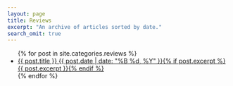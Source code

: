 ```yaml
---
layout: page
title: Reviews
excerpt: "An archive of articles sorted by date."
search_omit: true
---
```


<ul class="post-list">
{% for post in site.categories.reviews %} 
  <li><article><a href="{{ site.url }}{{ post.url }}">{{ post.title }} <span class="entry-date"><time datetime="{{ post.date | date_to_xmlschema }}">{{ post.date | date: "%B %d, %Y" }}</time></span>{% if post.excerpt %} <span class="excerpt">{{ post.excerpt }}</span>{% endif %}</a></article></li>
{% endfor %}
</ul>
